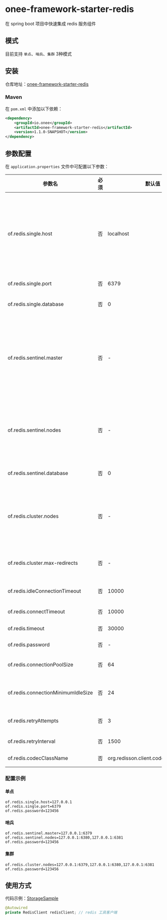 # onee-framework-starter-redis

在 spring boot 项目中快速集成 redis 服务组件

## 模式

目前支持 `单点`、`哨兵`、`集群` 3种模式

## 安装

仓库地址：[onee-framework-starter-redis](https://search.maven.org/artifact/io.onee/onee-framework-starter-redis)

### Maven

在 `pom.xml` 中添加以下依赖：

```xml
<dependency>
    <groupId>io.onee</groupId>
    <artifactId>onee-framework-starter-redis</artifactId>
    <version>1.1.0-SNAPSHOT</version>
</dependency>
```

## 参数配置

在 `application.properties` 文件中可配置以下参数：

| 参数名 | 必须 | 默认值 | 说明 |
| ---- | ---- | ---- | ---- |
| of.redis.single.host | 否 | localhost | 单机模式服务 host，配置则使用单机模式连接 redis 服务（默认） |
| of.redis.single.port | 否 | 6379 | 单机服务端口 |
| of.redis.single.database | 否 | 0 | 单机模式数据库编号 |
| of.redis.sentinel.master | 否 | - | 哨兵模式服务主服务节点地址，配置则使用哨兵模式连接 redis 服务 |
| of.redis.sentinel.nodes | 否 | - | 哨兵模式从服务节点地址列表，多个以","隔开 |
| of.redis.sentinel.database | 否 | 0 | 哨兵模式数据库编号 |
| of.redis.cluster.nodes | 否 | - | 集群模式服务节点地址列表，多个以","隔开 |
| of.redis.cluster.max-redirects | 否 | - | 集群模式最大转发数量 |
| of.redis.idleConnectionTimeout | 否 | 10000 | 空闲连接断开时间 |
| of.redis.connectTimeout | 否 | 10000 | 连接超时时间 |
| of.redis.timeout | 否 | 30000 | 响应超时时间 |
| of.redis.password | 否 | - | redis 密码 |
| of.redis.connectionPoolSize | 否 | 64 | 连接池最大连接数 |
| of.redis.connectionMinimumIdleSize | 否 | 24 | 连接池最小空闲连接数 |
| of.redis.retryAttempts | 否 | 3 | 失败重连尝试次数 |
| of.redis.retryInterval | 否 | 1500 | 失败重连间隔 |
| of.redis.codecClassName | 否 | org.redisson.client.codec.StringCodec | 编解码类 |

### 配置示例

#### 单点

```properties
of.redis.single.host=127.0.0.1
of.redis.single.port=6379
of.redis.password=123456
```

#### 哨兵

```properties
of.redis.sentinel.master=127.0.0.1:6379
of.redis.sentinel.nodes=127.0.0.1:6380,127.0.0.1:6381
of.redis.password=123456
```

#### 集群

```properties
of.redis.cluster.nodes=127.0.0.1:6379,127.0.0.1:6380,127.0.0.1:6381
of.redis.password=123456
```

## 使用方式

代码示例：[StorageSample](../onee-framework-sample/src/main/java/io/onee/framework/sample/RedisSample.java)

```java
@Autowired
private RedisClient redisClient; // redis 工具客户端
```